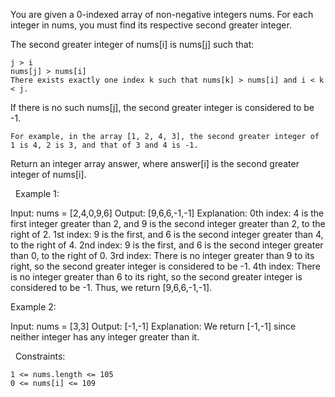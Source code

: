 You are given a 0-indexed array of non-negative integers nums. For each integer in nums, you must find its respective second greater integer.

The second greater integer of nums[i] is nums[j] such that:


	j > i
	nums[j] > nums[i]
	There exists exactly one index k such that nums[k] > nums[i] and i < k < j.


If there is no such nums[j], the second greater integer is considered to be -1.


	For example, in the array [1, 2, 4, 3], the second greater integer of 1 is 4, 2 is 3, and that of 3 and 4 is -1.


Return an integer array answer, where answer[i] is the second greater integer of nums[i].

 
Example 1:

Input: nums = [2,4,0,9,6]
Output: [9,6,6,-1,-1]
Explanation:
0th index: 4 is the first integer greater than 2, and 9 is the second integer greater than 2, to the right of 2.
1st index: 9 is the first, and 6 is the second integer greater than 4, to the right of 4.
2nd index: 9 is the first, and 6 is the second integer greater than 0, to the right of 0.
3rd index: There is no integer greater than 9 to its right, so the second greater integer is considered to be -1.
4th index: There is no integer greater than 6 to its right, so the second greater integer is considered to be -1.
Thus, we return [9,6,6,-1,-1].


Example 2:

Input: nums = [3,3]
Output: [-1,-1]
Explanation:
We return [-1,-1] since neither integer has any integer greater than it.


 
Constraints:


	1 <= nums.length <= 105
	0 <= nums[i] <= 109

